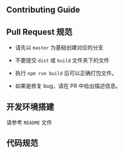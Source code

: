 ## Contributing Guide


## Pull Request 规范

* 请先以 `master` 为基础创建对应的分支

* 不要提交 `dist` 或 `build` 文件夹下的文件

* 执行 `npm run build` 后可以正确打包文件。

* 如果是修复 bug，请在 PR 中给出描述信息。

## 开发环境搭建

请参考 `README` 文件

## 代码规范

